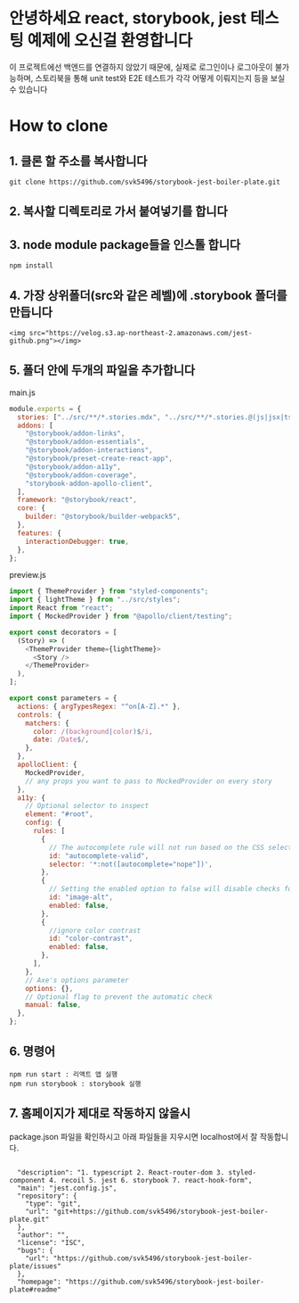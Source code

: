 # 안녕하세요 react, storybook, jest 테스팅 예제에 오신걸 환영합니다

이 프로젝트에선 백엔드를 연결하지 않았기 때문에, 실제로 로그인이나 로그아웃이 불가능하며, 스토리북을 통해 unit test와 E2E 테스트가 각각 어떻게 이뤄지는지 등을 보실 수 있습니다

# How to clone

## 1. 클론 할 주소를 복사합니다

```
git clone https://github.com/svk5496/storybook-jest-boiler-plate.git
```

## 2. 복사할 디렉토리로 가서 붙여넣기를 합니다

## 3. node module package들을 인스톨 합니다

```
npm install
```

## 4. 가장 상위폴더(src와 같은 레벨)에 .storybook 폴더를 만듭니다

    <img src="https://velog.s3.ap-northeast-2.amazonaws.com/jest-github.png"></img>

## 5. 폴더 안에 두개의 파일을 추가합니다

main.js

```javascript
module.exports = {
  stories: ["../src/**/*.stories.mdx", "../src/**/*.stories.@(js|jsx|ts|tsx)"],
  addons: [
    "@storybook/addon-links",
    "@storybook/addon-essentials",
    "@storybook/addon-interactions",
    "@storybook/preset-create-react-app",
    "@storybook/addon-a11y",
    "@storybook/addon-coverage",
    "storybook-addon-apollo-client",
  ],
  framework: "@storybook/react",
  core: {
    builder: "@storybook/builder-webpack5",
  },
  features: {
    interactionDebugger: true,
  },
};
```

preview.js

```javascript
import { ThemeProvider } from "styled-components";
import { lightTheme } from "../src/styles";
import React from "react";
import { MockedProvider } from "@apollo/client/testing";

export const decorators = [
  (Story) => (
    <ThemeProvider theme={lightTheme}>
      <Story />
    </ThemeProvider>
  ),
];

export const parameters = {
  actions: { argTypesRegex: "^on[A-Z].*" },
  controls: {
    matchers: {
      color: /(background|color)$/i,
      date: /Date$/,
    },
  },
  apolloClient: {
    MockedProvider,
    // any props you want to pass to MockedProvider on every story
  },
  a11y: {
    // Optional selector to inspect
    element: "#root",
    config: {
      rules: [
        {
          // The autocomplete rule will not run based on the CSS selector provided
          id: "autocomplete-valid",
          selector: '*:not([autocomplete="nope"])',
        },
        {
          // Setting the enabled option to false will disable checks for this particular rule on all stories.
          id: "image-alt",
          enabled: false,
        },
        {
          //ignore color contrast
          id: "color-contrast",
          enabled: false,
        },
      ],
    },
    // Axe's options parameter
    options: {},
    // Optional flag to prevent the automatic check
    manual: false,
  },
};
```

## 6. 명령어

```
npm run start : 리액트 앱 실행
npm run storybook : storybook 실행
```

## 7. 홈페이지가 제대로 작동하지 않을시

package.json 파일을 확인하시고 아래 파일들을 지우시면 localhost에서 잘 작동합니다.

```

  "description": "1. typescript 2. React-router-dom 3. styled-component 4. recoil 5. jest 6. storybook 7. react-hook-form",
  "main": "jest.config.js",
  "repository": {
    "type": "git",
    "url": "git+https://github.com/svk5496/storybook-jest-boiler-plate.git"
  },
  "author": "",
  "license": "ISC",
  "bugs": {
    "url": "https://github.com/svk5496/storybook-jest-boiler-plate/issues"
  },
  "homepage": "https://github.com/svk5496/storybook-jest-boiler-plate#readme"


```
